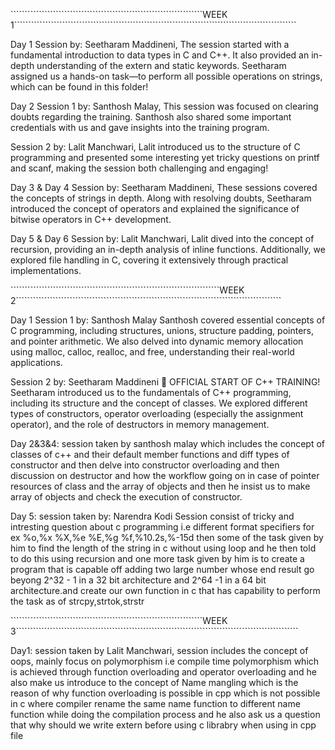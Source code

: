````````````````````````````````````````````````````````````````````WEEK 1````````````````````````````````````````````````````````````````````````````````````````````````````

Day 1
Session by: Seetharam Maddineni,
The session started with a fundamental introduction to data types in C and C++. It also provided an in-depth understanding of the extern and static keywords. Seetharam assigned us a hands-on task—to perform all possible operations on strings, which can be found in this folder!


Day 2
Session 1 by: Santhosh Malay,
This session was focused on clearing doubts regarding the training. Santhosh also shared some important credentials with us and gave insights into the training program.


Session 2 by: Lalit Manchwari,
Lalit introduced us to the structure of C programming and presented some interesting yet tricky questions on printf and scanf, making the session both challenging and engaging!


Day 3 & Day 4
Session by: Seetharam Maddineni,
These sessions covered the concepts of strings in depth. Along with resolving doubts, Seetharam introduced the concept of operators and explained the significance of bitwise operators in C++ development.


Day 5 & Day 6
Session by: Lalit Manchwari,
Lalit dived into the concept of recursion, providing an in-depth analysis of inline functions. Additionally, we explored file handling in C, covering it extensively through practical implementations.

``````````````````````````````````````````````````````````````````````````WEEK 2``````````````````````````````````````````````````````````````````````````````````````````````

Day 1
Session 1 by: Santhosh Malay
Santhosh covered essential concepts of C programming, including structures, unions, structure padding, pointers, and pointer arithmetic. We also delved into dynamic memory allocation using malloc, calloc, realloc, and free, understanding their real-world applications.


Session 2 by: Seetharam Maddineni
🚀 OFFICIAL START OF C++ TRAINING!
Seetharam introduced us to the fundamentals of C++ programming, including its structure and the concept of classes. We explored different types of constructors, operator overloading (especially the assignment operator), and the role of destructors in memory management.

Day 2&3&4:
session taken by santhosh malay which includes the concept of classes of c++ and their default member functions and diff types of constructor and then delve into constructor overloading and then discussion on destructor and how the workflow going on in case of pointer resources of class and the array of objects and then he insist us to make array of objects and check the execution of constructor.



Day 5:
session taken by: Narendra Kodi
Session consist of tricky and intresting question about c programming i.e different format specifiers for ex %o,%x %X,%e %E,%g %f,%10.2s,%-15d
then some of the task given by him to find the length of the string in c without using loop and he then told to do this using recursion and one more task given by him is to create a program that is capable off adding two large number whose end result go beyong 2^32 - 1 in a 32 bit architecture and 2^64 -1 in a 64 bit architecture.and create our own function in c that has capability to perform the task as of strcpy,strtok,strstr

````````````````````````````````````````````````````````````````````WEEK 3````````````````````````````````````````````````````````````````````````````````````````````````````

Day1: 
session taken by Lalit Manchwari,
session includes the concept of oops, mainly focus on polymorphism i.e compile time polymorphism which is achieved through function overloading and operator overloading and he also make us introduce to the concept of Name mangling which is the reason of why function overloading is possible in cpp which is not possible in c where compiler rename the same name function to different name function while doing the compilation process and he also ask us a question that why should we write extern before using c librabry when using in cpp file 


